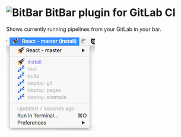 # ![BitBar](https://github.com/matryer/bitbar/raw/master/Docs/bitbar-32.png) BitBar plugin for GitLab CI

Shows currently running pipelines from your GitLab in your bar.

![BitBar Example showing BitCoins plugin](./gitlab_ci.png)